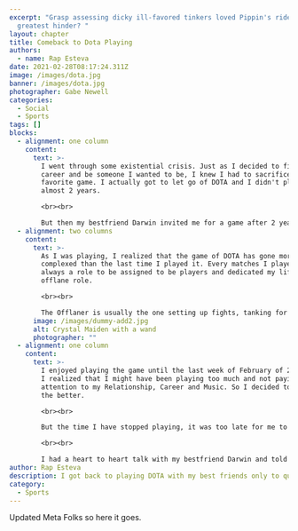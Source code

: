 ```yaml
---
excerpt: "Grasp assessing dicky ill-favored tinkers loved Pippin's ride pon
  greatest hinder? "
layout: chapter
title: Comeback to Dota Playing
authors:
  - name: Rap Esteva
date: 2021-02-28T08:17:24.311Z
image: /images/dota.jpg
banner: /images/dota.jpg
photographer: Gabe Newell
categories:
  - Social
  - Sports
tags: []
blocks:
  - alignment: one column
    content:
      text: >-
        I went through some existential crisis. Just as I decided to fix my
        career and be someone I wanted to be, I knew I had to sacrifice my
        favorite game. I actually got to let go of DOTA and I didn't play for
        almost 2 years. 

        <br><br>

        But then my bestfriend Darwin invited me for a game after 2 years of not playing with them, since I was almost finished with my personal projects for my next career I played and I was even more addictive than ever. I even subscribed for a GamerzClass for a few months just to adjust to the meta.
  - alignment: two columns
    content:
      text: >-
        As I was playing, I realized that the game of DOTA has gone more
        complexed than the last time I played it. Every matches I played there's
        always a role to be assigned to be players and dedicated my life to the
        offlane role. 

        <br><br>

        The Offlaner is usually the one setting up fights, tanking for the team, looking for the good entry and protecting the Carry. But I think it's also the least played if Im not mistaken so learned the role.
      image: /images/dummy-add2.jpg
      alt: Crystal Maiden with a wand
      photographer: ""
  - alignment: one column
    content:
      text: >-
        I enjoyed playing the game until the last week of February of 2022 where
        I realized that I might have been playing too much and not paying
        attention to my Relationship, Career and Music. So I decided to stop for
        the better. 

        <br><br>

        But the time I have stopped playing, it was too late for me to fix things that have been affected and there are things I couldn't get back anymore. I don't treat the game as a curse but sometimes too much of something is bad even for games. 

        <br><br>

        I had a heart to heart talk with my bestfriend Darwin and told him I don't want to play anymore, and I still need to continue to re-establish myself as its not over. I love the game but I may need to let go for awhile.
author: Rap Esteva
description: I got back to playing DOTA with my best friends only to quit it again.
category:
  - Sports
---
```

Updated Meta Folks so here it goes.